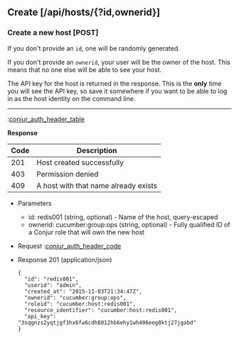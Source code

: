## Create [/api/hosts/{?id,ownerid}]

### Create a new host [POST]

If you don't provide an `id`, one will be randomly generated.

If you don't provide an `ownerid`, your user will be the owner of the host.
This means that no one else will be able to see your host.

The API key for the host is returned in the response. This is the **only** time you
will see the API key, so save it somewhere if you want to be able to log in as the host
identity on the command line.

---

:[conjur_auth_header_table](partials/conjur_auth_header_table.md)

**Response**

|Code|Description|
|----|-----------|
|201|Host created successfully|
|403|Permission denied|
|409|A host with that name already exists|

+ Parameters
    + id: redis001 (string, optional) - Name of the host, query-escaped
    + ownerid: cucumber:group:ops (string, optional) - Fully qualified ID of a Conjur role that will own the new host

+ Request
    :[conjur_auth_header_code](partials/conjur_auth_header_code.md)

+ Response 201 (application/json)

    ```
    {
      "id": "redis001",
      "userid": "admin",
      "created_at": "2015-11-03T21:34:47Z",
      "ownerid": "cucumber:group:ops",
      "roleid": "cucumber:host:redis001",
      "resource_identifier": "cucumber:host:redis001",
      "api_key": "3sqgnzs2yqtjgf3hx6fw6cdh8012hb6ehy1wh406eeg8ktj27jgabd"
    }
    ```
